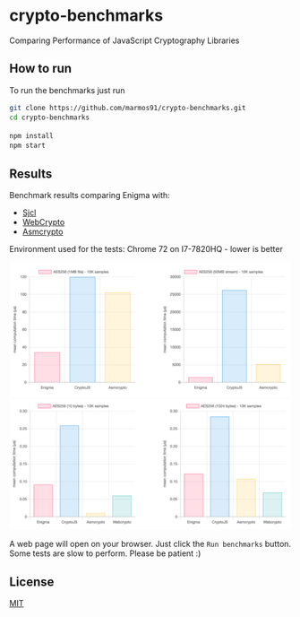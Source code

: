 # crypto-benchmarks

Comparing Performance of JavaScript Cryptography Libraries

## How to run

To run the benchmarks just run

```bash
git clone https://github.com/marmos91/crypto-benchmarks.git
cd crypto-benchmarks

npm install
npm start
```

## Results

Benchmark results comparing Enigma with:

- [Sjcl](https://github.com/bitwiseshiftleft/sjcl)
- [WebCrypto](https://github.com/anvilresearch/webcrypto)
- [Asmcrypto](https://github.com/asmcrypto/asmcrypto.js)

Environment used for the tests: Chrome 72 on I7-7820HQ - lower is better

![Results file](https://github.com/marmos91/crypto-benchmarks/blob/master/assets/results_file.png)
![Results string](https://github.com/marmos91/crypto-benchmarks/blob/master/assets/results_string.png)

A web page will open on your browser. Just click the `Run benchmarks` button. Some tests are slow to perform. Please be patient :)

## License

[MIT](https://github.com/marmos91/crypto-benchmarks/blob/master/LICENSE)

